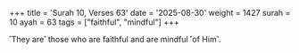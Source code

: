 +++
title = 'Surah 10, Verses 63'
date = '2025-08-30'
weight = 1427
surah = 10
ayah = 63
tags = ["faithful", "mindful"]
+++

˹They are˺ those who are faithful and are mindful ˹of Him˺.